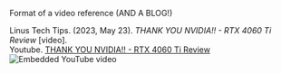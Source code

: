 Format of a video reference (AND A BLOG!)
 
Linus Tech Tips. (2023, May 23). _THANK YOU NVIDIA!! - RTX 4060 Ti Review_ [video].  
Youtube. [THANK YOU NVIDIA!! - RTX 4060 Ti Review](https://www.youtube.com/watch?v=_B6vtMa-US4)
 ![Embedded YouTube video](https://www.youtube.com/embed/_B6vtMa-US4?feature=oembed&autoplay=true)